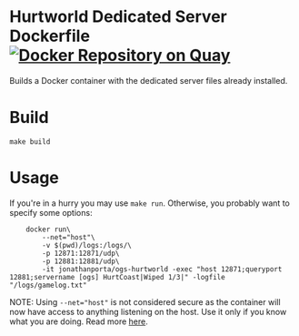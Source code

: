 # Hurtworld Dedicated Server Dockerfile[![Docker Repository on Quay](https://quay.io/repository/jonathanporta/ogs-hurtworld/status "Docker Repository on Quay")](https://quay.io/repository/jonathanporta/ogs-hurtworld)
Builds a Docker container with the dedicated server files already installed.

# Build
`make build`

# Usage
If you're in a hurry you may use `make run`. Otherwise, you probably want to specify some options:
```
	docker run\
		--net="host"\
		-v $(pwd)/logs:/logs/\
		-p 12871:12871/udp\
		-p 12881:12881/udp\
		-it jonathanporta/ogs-hurtworld -exec "host 12871;queryport 12881;servername [ogs] HurtCoast|Wiped 1/3|" -logfile "/logs/gamelog.txt"
```

NOTE: Using `--net="host"` is not considered secure as the container will now have access to anything listening on the host. Use it only if you know what you are doing. Read more [here](https://docs.docker.com/engine/reference/run/#network-settings).
